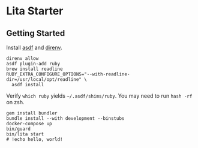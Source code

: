 # Lita Starter

## Getting Started

Install [asdf][asdf] and [direnv][direnv].

```
direnv allow
asdf plugin-add ruby
brew install readline
RUBY_EXTRA_CONFIGURE_OPTIONS="--with-readline-dir=/usr/local/opt/readline" \
  asdf install
```

Verify `which ruby` yields `~/.asdf/shims/ruby`.
You may need to run `hash -rf` on zsh.

```
gem install bundler
bundle install --with development --binstubs
docker-compose up
bin/guard
bin/lita start
# !echo hello, world!
```

[asdf]: https://github.com/asdf-vm/asdf
[direnv]: https://direnv.net/